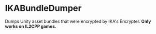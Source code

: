 # IKABundleDumper
Dumps Unity asset bundles that were encrypted by IKA's Encrypter.
**Only works on IL2CPP games.**
